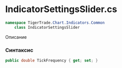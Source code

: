 
# IndicatorSettingsSlider.cs
```csharp
namespace TigerTrade.Chart.Indicators.Common  
    class IndicatorSettingsSlider
```

Описание

### Синтаксис
```csharp
public double TickFrequency { get; set; }
```
